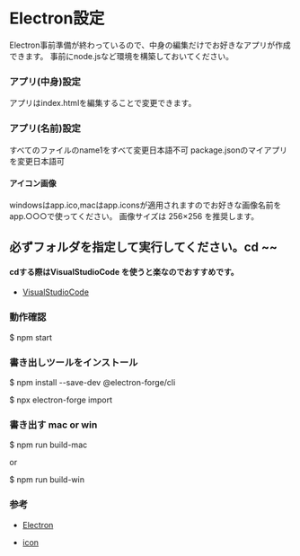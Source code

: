 # Electron設定
<a>Electron事前準備が終わっているので、中身の編集だけでお好きなアプリが作成できます。</a>
<a>事前にnode.jsなど環境を構築しておいてください。</a>

### アプリ(中身)設定
アプリはindex.htmlを編集することで変更できます。

### アプリ(名前)設定
<a>すべてのファイルのname1をすべて変更日本語不可</a>
<a>package.jsonのマイアプリを変更日本語可</a>

#### アイコン画像
<a>windowsはapp.ico,macはapp.iconsが適用されますのでお好きな画像名前をapp.○○○で使ってください。</a>
<a>画像サイズは 256×256 を推奨します。</a>

## 必ずフォルダを指定して実行してください。cd ~~
#### cdする際はVisualStudioCode を使うと楽なのでおすすめです。
- [VisualStudioCode](https://code.visualstudio.com)

### 動作確認

<a>$ npm start</a>


### 書き出しツールをインストール

<a>$ npm install --save-dev @electron-forge/cli</a>

<a>$ npx electron-forge import</a>


### 書き出す mac or win

<a>$ npm run build-mac</a>

<a>or</a>

<a>$ npm run build-win</a>


### 参考

- [Electron](https://qiita.com/udayaan/items/dfb324bc6cadeb9a8f6f)

- [icon](https://zenn.dev/sprout2000/books/6f6a0bf2fd301c/viewer/13311)
